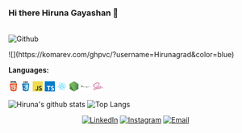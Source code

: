 ### Hi there Hiruna Gayashan 👋

<br>
<img width="18%"  alt="Github" src="https://user-images.githubusercontent.com/48678280/88862734-4903af80-d201-11ea-968b-9c939d88a37c.gif" />
<br>

<!--
**Hirunagrad/Hirunagrad** is a ✨ _special_ ✨ repository because its `README.md` (this file) appears on your GitHub profile.

Here are some ideas to get you started:

- 🔭 I’m currently working on ...
- 🌱 I’m currently learning MIS
- 👯 I’m looking to collaborate on ...
- 🤔 I’m looking for help with ...
- 💬 Ask me about ...
- 📫 How to reach me: ...
- 😄 Pronouns: ...
- ⚡ Fun fact: ...
-->




<p align="left">![](https://komarev.com/ghpvc/?username=Hirunagrad&color=blue)</p>


**Languages:**  

<code><img height="20" src="https://raw.githubusercontent.com/github/explore/80688e429a7d4ef2fca1e82350fe8e3517d3494d/topics/html/html.png"></code>
<code><img height="20" src="https://raw.githubusercontent.com/github/explore/80688e429a7d4ef2fca1e82350fe8e3517d3494d/topics/css/css.png"></code>
<code><img height="20" src="https://raw.githubusercontent.com/github/explore/80688e429a7d4ef2fca1e82350fe8e3517d3494d/topics/javascript/javascript.png"></code>
<code><img height="20" src="https://raw.githubusercontent.com/github/explore/80688e429a7d4ef2fca1e82350fe8e3517d3494d/topics/typescript/typescript.png"></code>
<code><img height="20" src="https://raw.githubusercontent.com/github/explore/80688e429a7d4ef2fca1e82350fe8e3517d3494d/topics/react/react.png"></code>
<code><img height="20" src="https://raw.githubusercontent.com/github/explore/80688e429a7d4ef2fca1e82350fe8e3517d3494d/topics/nodejs/nodejs.png"></code>
<code><img height="20" src="https://raw.githubusercontent.com/github/explore/80688e429a7d4ef2fca1e82350fe8e3517d3494d/topics/mongodb/mongodb.png"></code>
<code><img height="20" src="https://raw.githubusercontent.com/github/explore/80688e429a7d4ef2fca1e82350fe8e3517d3494d/topics/sass/sass.png"></code>

![Hiruna's github stats](https://github-readme-stats.vercel.app/api?username=Hirunagrad&theme=tokyonight&show_icons=true&hide=["issues"])
![Top Langs](https://github-readme-stats.vercel.app/api/top-langs/?username=Hirunagrad&theme=tokyonight&layout=compact)



<p align="center">
 <!-- <a href="https://www.adityavsingh.com/"><img alt="Website" src="https://img.shields.io/badge/Website-www.adityavsingh.com-blue?style=flat-square&logo=google-chrome"></a> -->
<a href="https://www.linkedin.com/in/hiruna-gayashan-9387241a7/"><img alt="LinkedIn" src="https://img.shields.io/badge/LinkedIn-Hiruna%20Agarwal-blue?style=flat-square&logo=linkedin"></a>
<a href="https://www.instagram.com/hiruna_grad/"><img alt="Instagram" src="https://img.shields.io/badge/Instagram-Hiruna.vo-blue?style=flat-square&logo=instagram"></a>
<a href="mailto:hirunagrad@gmail.com"><img alt="Email" src="https://img.shields.io/badge/Email-hirunagrad@gmail.com-blue?style=flat-square&logo=gmail"></a>
</p>
 <br>
 <br>

